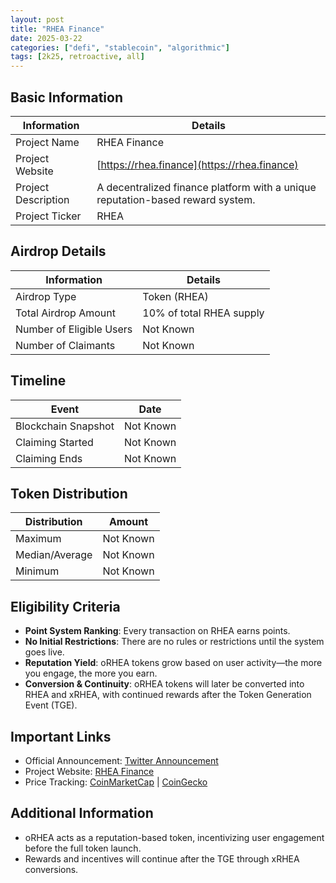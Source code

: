 ```yaml
---
layout: post
title: "RHEA Finance"
date: 2025-03-22
categories: ["defi", "stablecoin", "algorithmic"]
tags: [2k25, retroactive, all]
---
```


## Basic Information

| Information         | Details                                                                        |
| ------------------- | ------------------------------------------------------------------------------ |
| Project Name        | RHEA Finance                                                                   |
| Project Website     | [https://rhea.finance](https://rhea.finance)                                   |
| Project Description | A decentralized finance platform with a unique reputation-based reward system. |
| Project Ticker      | RHEA                                                                           |

## Airdrop Details

| Information              | Details                  |
| ------------------------ | ------------------------ |
| Airdrop Type             | Token (RHEA)             |
| Total Airdrop Amount     | 10% of total RHEA supply |
| Number of Eligible Users | Not Known                |
| Number of Claimants      | Not Known                |

## Timeline

| Event               | Date      |
| ------------------- | --------- |
| Blockchain Snapshot | Not Known |
| Claiming Started    | Not Known |
| Claiming Ends       | Not Known |

## Token Distribution

| Distribution   | Amount    |
| -------------- | --------- |
| Maximum        | Not Known |
| Median/Average | Not Known |
| Minimum        | Not Known |

## Eligibility Criteria

- **Point System Ranking**: Every transaction on RHEA earns points.
- **No Initial Restrictions**: There are no rules or restrictions until the system goes live.
- **Reputation Yield**: oRHEA tokens grow based on user activity—the more you engage, the more you earn.
- **Conversion & Continuity**: oRHEA tokens will later be converted into RHEA and xRHEA, with continued rewards after the Token Generation Event (TGE).

## Important Links

- Official Announcement: [Twitter Announcement](https://x.com/rhea_finance/status/1897682652582596670)
- Project Website: [RHEA Finance](https://rhea.finance)
- Price Tracking: [CoinMarketCap](https://coinmarketcap.com/currencies/rhea) | [CoinGecko](https://www.coingecko.com/en/coins/rhea)

## Additional Information

- oRHEA acts as a reputation-based token, incentivizing user engagement before the full token launch.
- Rewards and incentives will continue after the TGE through xRHEA conversions.
